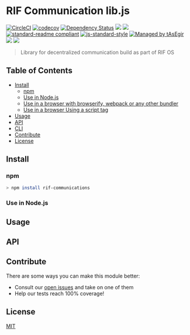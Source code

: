 # RIF Communication lib.js

[![CircleCI](https://flat.badgen.net/circleci/github/rsksmart/rif-communications)](https://circleci.com/gh/rsksmart/rif-communications/)
[![codecov](https://codecov.io/gh/rsksmart/rif-communications/master/graph/badge.svg)](https://codecov.io/gh/rsksmart/rif-communications)
[![Dependency Status](https://david-dm.org/rsksmart/rif-communications.svg?style=flat-square)](https://david-dm.org/rsksmart/rif-communications)
[![](https://img.shields.io/badge/made%20by-IOVLabs-blue.svg?style=flat-square)](http://iovlabs.org)
[![](https://img.shields.io/badge/project-RIF%20Storage-blue.svg?style=flat-square)](https://www.rifos.org/)
[![standard-readme compliant](https://img.shields.io/badge/standard--readme-OK-brightgreen.svg?style=flat-square)](https://github.com/RichardLitt/standard-readme)
[![js-standard-style](https://img.shields.io/badge/code%20style-standard-brightgreen.svg?style=flat-square)](https://github.com/feross/standard)
[![Managed by tAsEgir](https://img.shields.io/badge/%20managed%20by-tasegir-brightgreen?style=flat-square)](https://github.com/auhau/tasegir)
![](https://img.shields.io/badge/npm-%3E%3D6.0.0-orange.svg?style=flat-square)
![](https://img.shields.io/badge/Node.js-%3E%3D10.0.0-orange.svg?style=flat-square)

> Library for decentralized communication build as part of RIF OS

## Table of Contents

- [Install](#install)
  - [npm](#npm)
  - [Use in Node.js](#use-in-nodejs)
  - [Use in a browser with browserify, webpack or any other bundler](#use-in-a-browser-with-browserify-webpack-or-any-other-bundler)
  - [Use in a browser Using a script tag](#use-in-a-browser-using-a-script-tag)
- [Usage](#usage)
- [API](#api)
- [CLI](#cli)
- [Contribute](#contribute)
- [License](#license)

## Install

### npm

```sh
> npm install rif-communications
```

### Use in Node.js

## Usage

## API

## Contribute

There are some ways you can make this module better:

- Consult our [open issues](https://github.com/rsksmart/rif-communications/issues) and take on one of them
- Help our tests reach 100% coverage!



## License

[MIT](./LICENSE)
